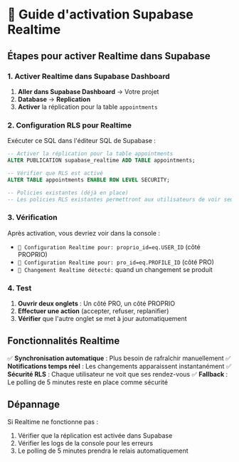 # 🔄 Guide d'activation Supabase Realtime

## Étapes pour activer Realtime dans Supabase

### 1. Activer Realtime dans Supabase Dashboard

1. **Aller dans Supabase Dashboard** → Votre projet
2. **Database** → **Replication**
3. **Activer** la réplication pour la table `appointments`

### 2. Configuration RLS pour Realtime

Exécuter ce SQL dans l'éditeur SQL de Supabase :

```sql
-- Activer la réplication pour la table appointments
ALTER PUBLICATION supabase_realtime ADD TABLE appointments;

-- Vérifier que RLS est activé
ALTER TABLE appointments ENABLE ROW LEVEL SECURITY;

-- Policies existantes (déjà en place)
-- Les policies RLS existantes permettront aux utilisateurs de voir seulement leurs rendez-vous
```

### 3. Vérification

Après activation, vous devriez voir dans la console :
- `🔄 Configuration Realtime pour: proprio_id=eq.USER_ID` (côté PROPRIO)
- `🔄 Configuration Realtime pour: pro_id=eq.PROFILE_ID` (côté PRO)
- `📡 Changement Realtime détecté:` quand un changement se produit

### 4. Test

1. **Ouvrir deux onglets** : Un côté PRO, un côté PROPRIO
2. **Effectuer une action** (accepter, refuser, replanifier)
3. **Vérifier** que l'autre onglet se met à jour automatiquement

## Fonctionnalités Realtime

✅ **Synchronisation automatique** : Plus besoin de rafraîchir manuellement
✅ **Notifications temps réel** : Les changements apparaissent instantanément
✅ **Sécurité RLS** : Chaque utilisateur ne voit que ses rendez-vous
✅ **Fallback** : Le polling de 5 minutes reste en place comme sécurité

## Dépannage

Si Realtime ne fonctionne pas :
1. Vérifier que la réplication est activée dans Supabase
2. Vérifier les logs de la console pour les erreurs
3. Le polling de 5 minutes prendra le relais automatiquement





